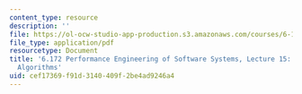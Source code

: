 ```yaml
---
content_type: resource
description: ''
file: https://ol-ocw-studio-app-production.s3.amazonaws.com/courses/6-172-performance-engineering-of-software-systems-fall-2018/cef17369f91d3140409f2be4ad9246a4_MIT6_172F18_lec15.pdf
file_type: application/pdf
resourcetype: Document
title: '6.172 Performance Engineering of Software Systems, Lecture 15: Cache-Oblivious
  Algorithms'
uid: cef17369-f91d-3140-409f-2be4ad9246a4
---
```

